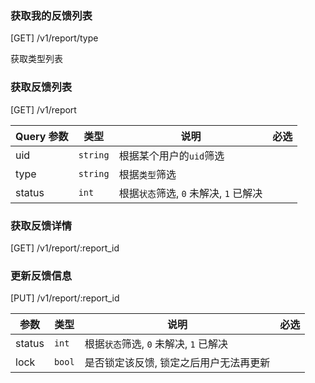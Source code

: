 ### 获取我的反馈列表

[GET] /v1/report/type

获取类型列表

### 获取反馈列表

[GET] /v1/report

| Query 参数 | 类型     | 说明                                   | 必选 |
| ---------- | -------- | -------------------------------------- | ---- |
| uid        | `string` | 根据某个用户的`uid`筛选                |      |
| type       | `string` | 根据`类型`筛选                         |      |
| status     | `int`    | 根据`状态`筛选, `0` 未解决, `1` 已解决 |      |

### 获取反馈详情

[GET] /v1/report/:report_id

### 更新反馈信息

[PUT] /v1/report/:report_id

| 参数   | 类型   | 说明                                   | 必选 |
| ------ | ------ | -------------------------------------- | ---- |
| status | `int`  | 根据`状态`筛选, `0` 未解决, `1` 已解决 |      |
| lock   | `bool` | 是否锁定该反馈, 锁定之后用户无法再更新 |      |
